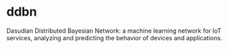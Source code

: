 # ddbn
Dasudian Distributed Bayesian Network: a machine learning network for IoT services, analyzing and predicting the behavior of devices and applications.
